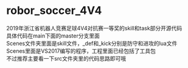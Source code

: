 # robor_soccer_4V4
2019年浙江省机器人竞赛足球4V4对抗赛一等奖的skill和task部分开源代码  
具体代码在main下面的master分支里面  
Scenes文件夹里面是skill文件，_def和_kick分别是防守和进攻的lua文件  
Scenes里面是VS2017编写的程序，工程里面已经包括了工具包  
不过推荐主要看一下src文件夹里的代码思路即可哦  

